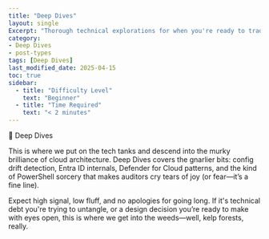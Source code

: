 ```yaml
---
title: "Deep Dives"
layout: single
Excerpt: "Thorough technical explorations for when you're ready to trade shallow answers for substance."
category:
- Deep Dives
- post-types
tags: [Deep Dives]
last_modified_date: 2025-04-15
toc: true
sidebar:
  - title: "Difficulty Level"
    text: "Beginner"
  - title: "Time Required"
    text: "< 2 minutes"
---
```


🦑 Deep Dives

This is where we put on the tech tanks and descend into the murky brilliance of cloud architecture. Deep Dives covers the gnarlier bits: config drift detection, Entra ID internals, Defender for Cloud patterns, and the kind of PowerShell sorcery that makes auditors cry tears of joy (or fear—it’s a fine line).

Expect high signal, low fluff, and no apologies for going long. If it's technical debt you're trying to untangle, or a design decision you’re ready to make with eyes open, this is where we get into the weeds—well, kelp forests, really.
